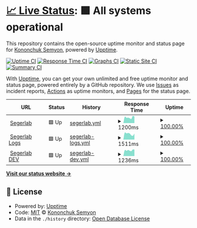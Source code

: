 # [📈 Live Status](https://ksemkav.github.io/segerlab-status): <!--live status--> **🟩 All systems operational**

This repository contains the open-source uptime monitor and status page for [Kononchuk Semyon](https://ksemkav.github.io/segerlab-status), powered by [Upptime](https://github.com/upptime/upptime).

[![Uptime CI](https://github.com/ksemkav/segerlab-status/workflows/Uptime%20CI/badge.svg)](https://github.com/ksemkav/segerlab-status/actions?query=workflow%3A%22Uptime+CI%22)
[![Response Time CI](https://github.com/ksemkav/segerlab-status/workflows/Response%20Time%20CI/badge.svg)](https://github.com/ksemkav/segerlab-status/actions?query=workflow%3A%22Response+Time+CI%22)
[![Graphs CI](https://github.com/ksemkav/segerlab-status/workflows/Graphs%20CI/badge.svg)](https://github.com/ksemkav/segerlab-status/actions?query=workflow%3A%22Graphs+CI%22)
[![Static Site CI](https://github.com/ksemkav/segerlab-status/workflows/Static%20Site%20CI/badge.svg)](https://github.com/ksemkav/segerlab-status/actions?query=workflow%3A%22Static+Site+CI%22)
[![Summary CI](https://github.com/ksemkav/segerlab-status/workflows/Summary%20CI/badge.svg)](https://github.com/ksemkav/segerlab-status/actions?query=workflow%3A%22Summary+CI%22)

With [Upptime](https://upptime.js.org), you can get your own unlimited and free uptime monitor and status page, powered entirely by a GitHub repository. We use [Issues](https://github.com/ksemkav/segerlab-status/issues) as incident reports, [Actions](https://github.com/ksemkav/segerlab-status/actions) as uptime monitors, and [Pages](https://ksemkav.github.io/segerlab-status) for the status page.

<!--start: status pages-->
<!-- This summary is generated by Upptime (https://github.com/upptime/upptime) -->
<!-- Do not edit this manually, your changes will be overwritten -->
<!-- prettier-ignore -->
| URL | Status | History | Response Time | Uptime |
| --- | ------ | ------- | ------------- | ------ |
| <img alt="" src="https://icons.duckduckgo.com/ip3/segerlab.ru.ico" height="13"> [Segerlab](https://segerlab.ru/) | 🟩 Up | [segerlab.yml](https://github.com/ksemkav/segerlab-status/commits/HEAD/history/segerlab.yml) | <details><summary><img alt="Response time graph" src="./graphs/segerlab/response-time-week.png" height="20"> 1200ms</summary><br><a href="https://ksemkav.github.io/segerlab-status/history/segerlab"><img alt="Response time 1241" src="https://img.shields.io/endpoint?url=https%3A%2F%2Fraw.githubusercontent.com%2Fksemkav%2Fsegerlab-status%2FHEAD%2Fapi%2Fsegerlab%2Fresponse-time.json"></a><br><a href="https://ksemkav.github.io/segerlab-status/history/segerlab"><img alt="24-hour response time 1183" src="https://img.shields.io/endpoint?url=https%3A%2F%2Fraw.githubusercontent.com%2Fksemkav%2Fsegerlab-status%2FHEAD%2Fapi%2Fsegerlab%2Fresponse-time-day.json"></a><br><a href="https://ksemkav.github.io/segerlab-status/history/segerlab"><img alt="7-day response time 1200" src="https://img.shields.io/endpoint?url=https%3A%2F%2Fraw.githubusercontent.com%2Fksemkav%2Fsegerlab-status%2FHEAD%2Fapi%2Fsegerlab%2Fresponse-time-week.json"></a><br><a href="https://ksemkav.github.io/segerlab-status/history/segerlab"><img alt="30-day response time 1144" src="https://img.shields.io/endpoint?url=https%3A%2F%2Fraw.githubusercontent.com%2Fksemkav%2Fsegerlab-status%2FHEAD%2Fapi%2Fsegerlab%2Fresponse-time-month.json"></a><br><a href="https://ksemkav.github.io/segerlab-status/history/segerlab"><img alt="1-year response time 1241" src="https://img.shields.io/endpoint?url=https%3A%2F%2Fraw.githubusercontent.com%2Fksemkav%2Fsegerlab-status%2FHEAD%2Fapi%2Fsegerlab%2Fresponse-time-year.json"></a></details> | <details><summary><a href="https://ksemkav.github.io/segerlab-status/history/segerlab">100.00%</a></summary><a href="https://ksemkav.github.io/segerlab-status/history/segerlab"><img alt="All-time uptime 99.88%" src="https://img.shields.io/endpoint?url=https%3A%2F%2Fraw.githubusercontent.com%2Fksemkav%2Fsegerlab-status%2FHEAD%2Fapi%2Fsegerlab%2Fuptime.json"></a><br><a href="https://ksemkav.github.io/segerlab-status/history/segerlab"><img alt="24-hour uptime 100.00%" src="https://img.shields.io/endpoint?url=https%3A%2F%2Fraw.githubusercontent.com%2Fksemkav%2Fsegerlab-status%2FHEAD%2Fapi%2Fsegerlab%2Fuptime-day.json"></a><br><a href="https://ksemkav.github.io/segerlab-status/history/segerlab"><img alt="7-day uptime 100.00%" src="https://img.shields.io/endpoint?url=https%3A%2F%2Fraw.githubusercontent.com%2Fksemkav%2Fsegerlab-status%2FHEAD%2Fapi%2Fsegerlab%2Fuptime-week.json"></a><br><a href="https://ksemkav.github.io/segerlab-status/history/segerlab"><img alt="30-day uptime 99.95%" src="https://img.shields.io/endpoint?url=https%3A%2F%2Fraw.githubusercontent.com%2Fksemkav%2Fsegerlab-status%2FHEAD%2Fapi%2Fsegerlab%2Fuptime-month.json"></a><br><a href="https://ksemkav.github.io/segerlab-status/history/segerlab"><img alt="1-year uptime 99.88%" src="https://img.shields.io/endpoint?url=https%3A%2F%2Fraw.githubusercontent.com%2Fksemkav%2Fsegerlab-status%2FHEAD%2Fapi%2Fsegerlab%2Fuptime-year.json"></a></details>
| <img alt="" src="https://icons.duckduckgo.com/ip3/log.segerlab.ru.ico" height="13"> [Segerlab Logs](https://log.segerlab.ru/) | 🟩 Up | [segerlab-logs.yml](https://github.com/ksemkav/segerlab-status/commits/HEAD/history/segerlab-logs.yml) | <details><summary><img alt="Response time graph" src="./graphs/segerlab-logs/response-time-week.png" height="20"> 1511ms</summary><br><a href="https://ksemkav.github.io/segerlab-status/history/segerlab-logs"><img alt="Response time 1654" src="https://img.shields.io/endpoint?url=https%3A%2F%2Fraw.githubusercontent.com%2Fksemkav%2Fsegerlab-status%2FHEAD%2Fapi%2Fsegerlab-logs%2Fresponse-time.json"></a><br><a href="https://ksemkav.github.io/segerlab-status/history/segerlab-logs"><img alt="24-hour response time 1768" src="https://img.shields.io/endpoint?url=https%3A%2F%2Fraw.githubusercontent.com%2Fksemkav%2Fsegerlab-status%2FHEAD%2Fapi%2Fsegerlab-logs%2Fresponse-time-day.json"></a><br><a href="https://ksemkav.github.io/segerlab-status/history/segerlab-logs"><img alt="7-day response time 1511" src="https://img.shields.io/endpoint?url=https%3A%2F%2Fraw.githubusercontent.com%2Fksemkav%2Fsegerlab-status%2FHEAD%2Fapi%2Fsegerlab-logs%2Fresponse-time-week.json"></a><br><a href="https://ksemkav.github.io/segerlab-status/history/segerlab-logs"><img alt="30-day response time 1458" src="https://img.shields.io/endpoint?url=https%3A%2F%2Fraw.githubusercontent.com%2Fksemkav%2Fsegerlab-status%2FHEAD%2Fapi%2Fsegerlab-logs%2Fresponse-time-month.json"></a><br><a href="https://ksemkav.github.io/segerlab-status/history/segerlab-logs"><img alt="1-year response time 1654" src="https://img.shields.io/endpoint?url=https%3A%2F%2Fraw.githubusercontent.com%2Fksemkav%2Fsegerlab-status%2FHEAD%2Fapi%2Fsegerlab-logs%2Fresponse-time-year.json"></a></details> | <details><summary><a href="https://ksemkav.github.io/segerlab-status/history/segerlab-logs">100.00%</a></summary><a href="https://ksemkav.github.io/segerlab-status/history/segerlab-logs"><img alt="All-time uptime 99.96%" src="https://img.shields.io/endpoint?url=https%3A%2F%2Fraw.githubusercontent.com%2Fksemkav%2Fsegerlab-status%2FHEAD%2Fapi%2Fsegerlab-logs%2Fuptime.json"></a><br><a href="https://ksemkav.github.io/segerlab-status/history/segerlab-logs"><img alt="24-hour uptime 100.00%" src="https://img.shields.io/endpoint?url=https%3A%2F%2Fraw.githubusercontent.com%2Fksemkav%2Fsegerlab-status%2FHEAD%2Fapi%2Fsegerlab-logs%2Fuptime-day.json"></a><br><a href="https://ksemkav.github.io/segerlab-status/history/segerlab-logs"><img alt="7-day uptime 100.00%" src="https://img.shields.io/endpoint?url=https%3A%2F%2Fraw.githubusercontent.com%2Fksemkav%2Fsegerlab-status%2FHEAD%2Fapi%2Fsegerlab-logs%2Fuptime-week.json"></a><br><a href="https://ksemkav.github.io/segerlab-status/history/segerlab-logs"><img alt="30-day uptime 100.00%" src="https://img.shields.io/endpoint?url=https%3A%2F%2Fraw.githubusercontent.com%2Fksemkav%2Fsegerlab-status%2FHEAD%2Fapi%2Fsegerlab-logs%2Fuptime-month.json"></a><br><a href="https://ksemkav.github.io/segerlab-status/history/segerlab-logs"><img alt="1-year uptime 99.96%" src="https://img.shields.io/endpoint?url=https%3A%2F%2Fraw.githubusercontent.com%2Fksemkav%2Fsegerlab-status%2FHEAD%2Fapi%2Fsegerlab-logs%2Fuptime-year.json"></a></details>
| <img alt="" src="https://icons.duckduckgo.com/ip3/dev.segerlab.ru.ico" height="13"> [Segerlab DEV](https://dev.segerlab.ru/) | 🟩 Up | [segerlab-dev.yml](https://github.com/ksemkav/segerlab-status/commits/HEAD/history/segerlab-dev.yml) | <details><summary><img alt="Response time graph" src="./graphs/segerlab-dev/response-time-week.png" height="20"> 1236ms</summary><br><a href="https://ksemkav.github.io/segerlab-status/history/segerlab-dev"><img alt="Response time 1060" src="https://img.shields.io/endpoint?url=https%3A%2F%2Fraw.githubusercontent.com%2Fksemkav%2Fsegerlab-status%2FHEAD%2Fapi%2Fsegerlab-dev%2Fresponse-time.json"></a><br><a href="https://ksemkav.github.io/segerlab-status/history/segerlab-dev"><img alt="24-hour response time 1178" src="https://img.shields.io/endpoint?url=https%3A%2F%2Fraw.githubusercontent.com%2Fksemkav%2Fsegerlab-status%2FHEAD%2Fapi%2Fsegerlab-dev%2Fresponse-time-day.json"></a><br><a href="https://ksemkav.github.io/segerlab-status/history/segerlab-dev"><img alt="7-day response time 1236" src="https://img.shields.io/endpoint?url=https%3A%2F%2Fraw.githubusercontent.com%2Fksemkav%2Fsegerlab-status%2FHEAD%2Fapi%2Fsegerlab-dev%2Fresponse-time-week.json"></a><br><a href="https://ksemkav.github.io/segerlab-status/history/segerlab-dev"><img alt="30-day response time 1011" src="https://img.shields.io/endpoint?url=https%3A%2F%2Fraw.githubusercontent.com%2Fksemkav%2Fsegerlab-status%2FHEAD%2Fapi%2Fsegerlab-dev%2Fresponse-time-month.json"></a><br><a href="https://ksemkav.github.io/segerlab-status/history/segerlab-dev"><img alt="1-year response time 1060" src="https://img.shields.io/endpoint?url=https%3A%2F%2Fraw.githubusercontent.com%2Fksemkav%2Fsegerlab-status%2FHEAD%2Fapi%2Fsegerlab-dev%2Fresponse-time-year.json"></a></details> | <details><summary><a href="https://ksemkav.github.io/segerlab-status/history/segerlab-dev">100.00%</a></summary><a href="https://ksemkav.github.io/segerlab-status/history/segerlab-dev"><img alt="All-time uptime 99.31%" src="https://img.shields.io/endpoint?url=https%3A%2F%2Fraw.githubusercontent.com%2Fksemkav%2Fsegerlab-status%2FHEAD%2Fapi%2Fsegerlab-dev%2Fuptime.json"></a><br><a href="https://ksemkav.github.io/segerlab-status/history/segerlab-dev"><img alt="24-hour uptime 100.00%" src="https://img.shields.io/endpoint?url=https%3A%2F%2Fraw.githubusercontent.com%2Fksemkav%2Fsegerlab-status%2FHEAD%2Fapi%2Fsegerlab-dev%2Fuptime-day.json"></a><br><a href="https://ksemkav.github.io/segerlab-status/history/segerlab-dev"><img alt="7-day uptime 100.00%" src="https://img.shields.io/endpoint?url=https%3A%2F%2Fraw.githubusercontent.com%2Fksemkav%2Fsegerlab-status%2FHEAD%2Fapi%2Fsegerlab-dev%2Fuptime-week.json"></a><br><a href="https://ksemkav.github.io/segerlab-status/history/segerlab-dev"><img alt="30-day uptime 99.88%" src="https://img.shields.io/endpoint?url=https%3A%2F%2Fraw.githubusercontent.com%2Fksemkav%2Fsegerlab-status%2FHEAD%2Fapi%2Fsegerlab-dev%2Fuptime-month.json"></a><br><a href="https://ksemkav.github.io/segerlab-status/history/segerlab-dev"><img alt="1-year uptime 99.31%" src="https://img.shields.io/endpoint?url=https%3A%2F%2Fraw.githubusercontent.com%2Fksemkav%2Fsegerlab-status%2FHEAD%2Fapi%2Fsegerlab-dev%2Fuptime-year.json"></a></details>

<!--end: status pages-->

[**Visit our status website →**](https://ksemkav.github.io/segerlab-status)

## 📄 License

- Powered by: [Upptime](https://github.com/upptime/upptime)
- Code: [MIT](./LICENSE) © [Kononchuk Semyon](https://ksemkav.github.io/segerlab-status)
- Data in the `./history` directory: [Open Database License](https://opendatacommons.org/licenses/odbl/1-0/)
